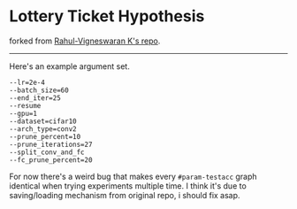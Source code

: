 # Lottery Ticket Hypothesis

forked from [Rahul-Vigneswaran K's repo](https://github.com/rahulvigneswaran/Lottery-Ticket-Hypothesis-in-Pytorch).

---
Here's an example argument set.
```
--lr=2e-4
--batch_size=60
--end_iter=25
--resume
--gpu=1
--dataset=cifar10
--arch_type=conv2
--prune_percent=10
--prune_iterations=27
--split_conv_and_fc
--fc_prune_percent=20
```
For now there's a weird bug that makes every `#param-testacc` graph identical when trying experiments multiple time.
I think it's due to saving/loading mechanism from original repo, i should fix asap.

